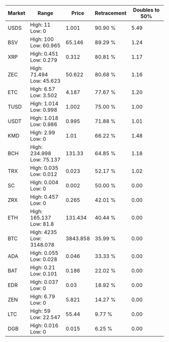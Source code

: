 | Market | Range | Price| Retracement | Doubles to 50% |
| --- | --- | --- | --- | --- |
| USDS | High: 11<br />Low: 0 | 1.001 | 90.90 % | 5.49 |
| BSV | High: 100<br />Low: 60.965 | 65.146 | 89.29 % | 1.24 |
| XRP | High: 0.451<br />Low: 0.279 | 0.312 | 80.81 % | 1.17 |
| ZEC | High: 71.494<br />Low: 45.623 | 50.622 | 80.68 % | 1.16 |
| ETC | High: 6.57<br />Low: 3.502 | 4.187 | 77.67 % | 1.20 |
| TUSD | High: 1.014<br />Low: 0.998 | 1.002 | 75.00 % | 1.00 |
| USDT | High: 1.018<br />Low: 0.986 | 0.995 | 71.88 % | 1.01 |
| KMD | High: 2.99<br />Low: 0 | 1.01 | 66.22 % | 1.48 |
| BCH | High: 234.998<br />Low: 75.137 | 131.33 | 64.85 % | 1.18 |
| TRX | High: 0.035<br />Low: 0.012 | 0.023 | 52.17 % | 1.02 |
| SC | High: 0.004<br />Low: 0 | 0.002 | 50.00 % | 0.00 |
| ZRX | High: 0.457<br />Low: 0 | 0.265 | 42.01 % | 0.00 |
| ETH | High: 165.137<br />Low: 81.8 | 131.434 | 40.44 % | 0.00 |
| BTC | High: 4235<br />Low: 3148.078 | 3843.858 | 35.99 % | 0.00 |
| ADA | High: 0.055<br />Low: 0.028 | 0.046 | 33.33 % | 0.00 |
| BAT | High: 0.21<br />Low: 0.101 | 0.186 | 22.02 % | 0.00 |
| EDR | High: 0.037<br />Low: 0 | 0.03 | 18.92 % | 0.00 |
| ZEN | High: 6.79<br />Low: 0 | 5.821 | 14.27 % | 0.00 |
| LTC | High: 59<br />Low: 22.547 | 55.44 | 9.77 % | 0.00 |
| DGB | High: 0.016<br />Low: 0 | 0.015 | 6.25 % | 0.00 |
